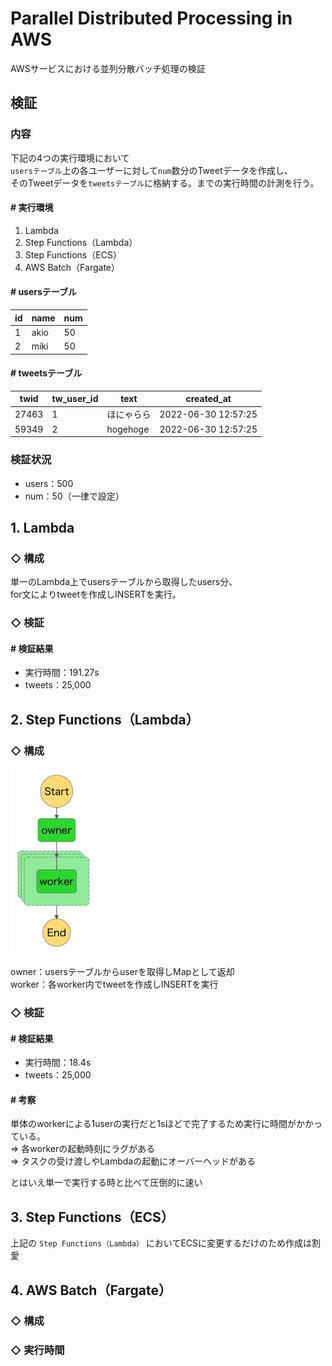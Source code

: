 # Parallel Distributed Processing in AWS
AWSサービスにおける並列分散バッチ処理の検証

## 検証
### 内容
下記の4つの実行環境において<br>
`usersテーブル`上の各ユーザーに対して`num`数分のTweetデータを作成し、<br>
そのTweetデータを`tweetsテーブル`に格納する。までの実行時間の計測を行う。

#### # 実行環境
1. Lambda
2. Step Functions（Lambda）
3. Step Functions（ECS）
4. AWS Batch（Fargate）

#### # usersテーブル
|  id  |  name  |  num  |
| ---- | ---- | ---- |
|  1  |  akio  |  50  |
|  2  |  miki  |  50  |

#### # tweetsテーブル
|  twid  |  tw_user_id  | text |  created_at  |
| ---- | ---- | ---- | ---- |
|  27463  |  1  |  ほにゃらら  |  2022-06-30 12:57:25  |
|  59349  |  2  |  hogehoge  |  2022-06-30 12:57:25  |

### 検証状況
* users：500
* num：50（一律で設定）

## 1. Lambda
### ◇ 構成
単一のLambda上でusersテーブルから取得したusers分、<br>
for文によりtweetを作成しINSERTを実行。
### ◇ 検証
#### # 検証結果 
* 実行時間：191.27s
* tweets：25,000

## 2. Step Functions（Lambda）
### ◇ 構成
![stepfunctions_graph](StepFunctions-Lambda/stepfunctions_graph.png)

owner：usersテーブルからuserを取得しMapとして返却<br>
worker：各worker内でtweetを作成しINSERTを実行

### ◇ 検証
#### # 検証結果
* 実行時間：18.4s
* tweets：25,000
#### # 考察
単体のworkerによる1userの実行だと1sほどで完了するため実行に時間がかかっている。<br>
⇒ 各workerの起動時刻にラグがある<br>
⇒ タスクの受け渡しやLambdaの起動にオーバーヘッドがある

とはいえ単一で実行する時と比べて圧倒的に速い


## 3. Step Functions（ECS）
上記の `Step Functions（Lambda）` においてECSに変更するだけのため作成は割愛

## 4. AWS Batch（Fargate）
### ◇ 構成

### ◇ 実行時間
